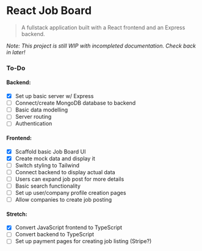 # React Job Board  

> A fullstack application built with a React frontend and an Express backend.  

_Note: This project is still WIP with incompleted documentation. Check back in later!_  

### To-Do  
#### Backend:
- [x] Set up basic server w/ Express
- [ ] Connect/create MongoDB database to backend
- [ ] Basic data modelling
- [ ] Server routing
- [ ] Authentication

#### Frontend:
- [x] Scaffold basic Job Board UI
- [x] Create mock data and display it
- [ ] Switch styling to Tailwind
- [ ] Connect backend to display actual data
- [ ] Users can expand job post for more details
- [ ] Basic search functionality
- [ ] Set up user/company profile creation pages
- [ ] Allow companies to create job posting

#### Stretch:  
- [x] Convert JavaScript frontend to TypeScript
- [ ] Convert backend to TypeScript
- [ ] Set up payment pages for creating job listing (Stripe?)
